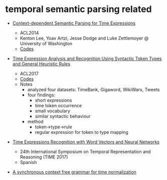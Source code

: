 # temporal semantic parsing related
* [Context-dependent Semantic Parsing for Time Expressions](https://homes.cs.washington.edu/~kentonl/pub/ladz-acl.2014.pdf)
  - ACL2014
  - Kenton Lee, Yoav Artzi, Jesse Dodge and Luke Zettlemoyer @ University of Washington
  - [Codes](https://bitbucket.org/kentonl/uwtime-standalone)
* [Time Expression Analysis and Recognition Using Syntactic Token Types and General Heuristic Rules](http://www.aclweb.org/anthology/P17-1039)
  - ACL2017
  - [Codes](https://github.com/zhongxiaoshi/syntime)
  - Notes
    - analyzed four datasets: TimeBank, Gigaword, WikiWars, Tweets
    - four findings:
      - short expressions
      - time token occurrence
      - small vocabulary
      - similar syntactic behaviour
    - method
      - token->type->rule
      - regular expression for token to type mapping
* [Time Expressions Recognition with Word Vectors and Neural Networks](http://drops.dagstuhl.de/opus/volltexte/2017/7925/pdf/LIPIcs-TIME-2017-12.pdf)
  - 24th International Symposium on Temporal Representation and Reasoning (TIME 2017)
  - Spanish

* [A synchronous context free grammar for time normalization](http://www.aclweb.org/anthology/D/D13/D13-1078.pdf)
